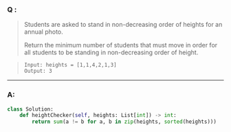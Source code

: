 ### Q :
> Students are asked to stand in non-decreasing order of heights for an annual photo.
>
> Return the minimum number of students that must move in order for all students to be standing in non-decreasing order of height.

 
> ```
> Input: heights = [1,1,4,2,1,3]
> Output: 3
> ```

***

### A:

```python
class Solution:
    def heightChecker(self, heights: List[int]) -> int:
        return sum(a != b for a, b in zip(heights, sorted(heights)))
```

